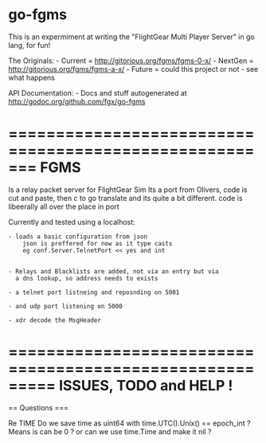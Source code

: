 go-fgms
=======

This is an expermiment at writing the "FlightGear Multi Player Server" in go lang, for fun!

The Originals:
	- Current = http://gitorious.org/fgms/fgms-0-x/
	- NextGen = http://gitorious.org/fgms/fgms-a-x/
	- Future  = could this project or not - see what happens

API Documentation: 
	- Docs and stuff autogenerated at http://godoc.org/github.com/fgx/go-fgms


=======================================================
FGMS
=======================================================
Is a relay packet server for FlightGear Sim
Its a port from Olivers, 
	code is cut and paste, 
	then c to go translate
	and its quite a bit different.
	code is libeerally all over the place in port
	
Currently  and tested using a localhost:
	
	- loads a basic configuration from json 
		json is preffered for now as it type casts 
		eg conf.Server.TelnetPort << yes and int
		
		
	- Relays and Blacklists are added, not via an entry but via
	  a dns lookup, so address needs to exists
	
	- a telnet port listneing and reposnding on 5001

	- and udp port listening on 5000

	- xdr decode the MsgHeader




=========================================================
ISSUES, TODO and HELP !
=========================================================

== Questions ===

Re TIME
Do we save time as uint64 with time.UTC().Unix()  == epoch_int ?
Means is can be 0 ? or can we use time.Time and make it nil ?








